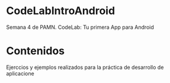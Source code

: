 # CodeLabIntroAndroid
Semana 4 de PAMN. CodeLab: Tu primera App para Android

# Contenidos
Ejerccios y ejemplos realizados para la práctica de desarrollo de aplicacione
